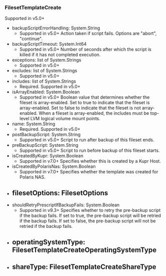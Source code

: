 ### FilesetTemplateCreate
Supported in v5.0+

- backupScriptErrorHandling: System.String
  - Supported in v5.0+
  Action taken if script fails. Options are "abort", "continue".
- backupScriptTimeout: System.Int64
  - Supported in v5.0+
  Number of seconds after which the script is killed if it has not completed execution.
- exceptions: list of System.Strings
  - Supported in v5.0+
- excludes: list of System.Strings
  - Supported in v5.0+
- includes: list of System.Strings
  - Required. Supported in v5.0+
- isArrayEnabled: System.Boolean
  - Supported in v5.0+
  Boolean value that determines whether the fileset is array-enabled. Set to true to indicate that the fileset is array-enabled. Set to false to indicate that the fileset is not array-enabled. When a fileset is array-enabled, the includes must be top-level LVM logical volume mount points.
- name: System.String
  - Required. Supported in v5.0+
- postBackupScript: System.String
  - Supported in v5.0+
  Script to run after backup of this fileset ends.
- preBackupScript: System.String
  - Supported in v5.0+
  Script to run before backup of this fileset starts.
- isCreatedByKupr: System.Boolean
  - Supported in v7.0+
  Specifies whether this is created by a Kupr Host.
- isCreatedByPolarisNas: System.Boolean
  - Supported in v7.0+
  Specifies whether the template was created for Polaris NAS.
- filesetOptions: FilesetOptions
  - 
- shouldRetryPrescriptIfBackupFails: System.Boolean
  - Supported in v9.3+
  Specifies whether to retry the pre-backup script if the backup fails. If set to true, the pre-backup script will be retried if the backup fails. If set to false, the pre-backup script will not be retried if the backup fails.
- operatingSystemType: FilesetTemplateCreateOperatingSystemType
  - 
- shareType: FilesetTemplateCreateShareType
  - 
